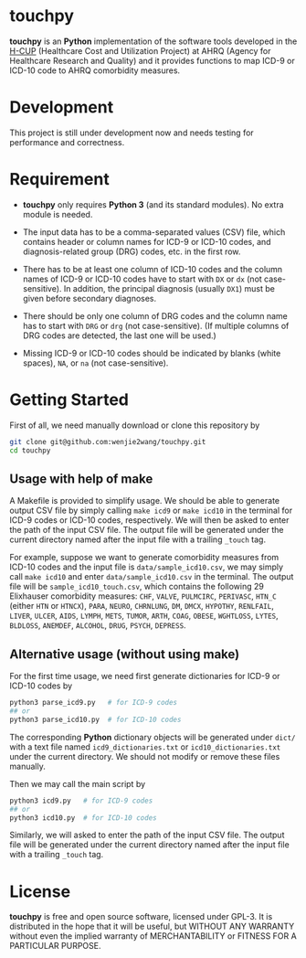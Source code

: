 # touchpy

**touchpy** is an **Python** implementation of the software tools developed in
the [H-CUP][hcup] (Healthcare Cost and Utilization Project) at AHRQ (Agency for
Healthcare Research and Quality) and it provides functions to map ICD-9 or
ICD-10 code to AHRQ comorbidity measures.


# Development

This project is still under development now and needs testing for performance
and correctness.


# Requirement

- **touchpy** only requires **Python 3** (and its standard modules).  No extra
  module is needed.

- The input data has to be a comma-separated values (CSV) file, which contains
  header or column names for ICD-9 or ICD-10 codes, and diagnosis-related group
  (DRG) codes, etc. in the first row.

- There has to be at least one column of ICD-10 codes and the column names of
  ICD-9 or ICD-10 codes have to start with `DX` or `dx` (not case-sensitive). In
  addition, the principal diagnosis (usually `DX1`) must be given before
  secondary diagnoses.

- There should be only one column of DRG codes and the column name has to start
  with `DRG` or `drg` (not case-sensitive). (If multiple columns of DRG codes
  are detected, the last one will be used.)

- Missing ICD-9 or ICD-10 codes should be indicated by blanks (white spaces),
  `NA`, or `na` (not case-sensitive).


# Getting Started

First of all, we need manually download or clone this repository by

```bash
git clone git@github.com:wenjie2wang/touchpy.git
cd touchpy
```

## Usage with help of make

A Makefile is provided to simplify usage.  We should be able to generate output
CSV file by simply calling `make icd9` or `make icd10` in the terminal for ICD-9
codes or ICD-10 codes, respectively.  We will then be asked to enter the path of
the input CSV file.  The output file will be generated under the current
directory named after the input file with a trailing `_touch` tag.

For example, suppose we want to generate comorbidity measures from ICD-10 codes
and the input file is `data/sample_icd10.csv`, we may simply call `make icd10`
and enter `data/sample_icd10.csv` in the terminal.  The output file will be
`sample_icd10_touch.csv`, which contains the following 29 Elixhauser comorbidity
measures: `CHF`, `VALVE`, `PULMCIRC`, `PERIVASC`, `HTN_C` (either `HTN` or
`HTNCX`), `PARA`, `NEURO`, `CHRNLUNG`, `DM`, `DMCX`, `HYPOTHY`, `RENLFAIL`,
`LIVER`, `ULCER`, `AIDS`, `LYMPH`, `METS`, `TUMOR`, `ARTH`, `COAG`, `OBESE`,
`WGHTLOSS`, `LYTES`, `BLDLOSS`, `ANEMDEF`, `ALCOHOL`, `DRUG`, `PSYCH`,
`DEPRESS`.


## Alternative usage (without using make)

For the first time usage, we need first generate dictionaries for ICD-9 or
ICD-10 codes by

```bash
python3 parse_icd9.py   # for ICD-9 codes
## or
python3 parse_icd10.py  # for ICD-10 codes
```

The corresponding **Python** dictionary objects will be generated under `dict/`
with a text file named `icd9_dictionaries.txt` or `icd10_dictionaries.txt` under
the current directory.  We should not modify or remove these files manually.

Then we may call the main script by

```bash
python3 icd9.py   # for ICD-9 codes
## or
python3 icd10.py  # for ICD-10 codes
```

Similarly, we will asked to enter the path of the input CSV file.  The output
file will be generated under the current directory named after the input file
with a trailing `_touch` tag.


# License

**touchpy** is free and open source software, licensed under GPL-3.  It is
distributed in the hope that it will be useful, but WITHOUT ANY WARRANTY without
even the implied warranty of MERCHANTABILITY or FITNESS FOR A PARTICULAR
PURPOSE.



[hcup]: https://www.hcup-us.ahrq.gov/
